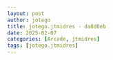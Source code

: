 ```yaml
---
layout: post
author: jotego
title: jotego.jtmidres - da8d0eb
date: 2025-02-07
categories: [Arcade, jtmidres]
tags: [jotego.jtmidres]
---
```


